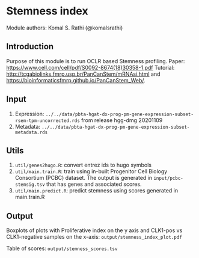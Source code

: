# Stemness index

Module authors: Komal S. Rathi (@komalsrathi)

## Introduction

Purpose of this module is to run OCLR based Stemness profiling. 
Paper: https://www.cell.com/cell/pdf/S0092-8674(18)30358-1.pdf
Tutorial: http://tcgabiolinks.fmrp.usp.br/PanCanStem/mRNAsi.html and https://bioinformaticsfmrp.github.io/PanCanStem_Web/.

## Input

1. Expression: `../../data/pbta-hgat-dx-prog-pm-gene-expression-subset-rsem-tpm-uncorrected.rds` from release hgg-dmg 20201109
2. Metadata: `../../data/pbta-hgat-dx-prog-pm-gene-expression-subset-metadata.rds`

## Utils

1. `util/genes2hugo.R`: convert entrez ids to hugo symbols
2. `util/main.train.R`: train using in-built Progenitor Cell Biology Consortium (PCBC) dataset. The output is generated in `input/pcbc-stemsig.tsv` that has genes and associated scores.
3. `util/main.predict.R`: predict stemness using scores generated in main.train.R

## Output

Boxplots of plots with Proliferative index on the y axis and CLK1-pos vs CLK1-negative samples on the x-axis: `output/stemness_index_plot.pdf`

Table of scores: `output/stemness_scores.tsv`